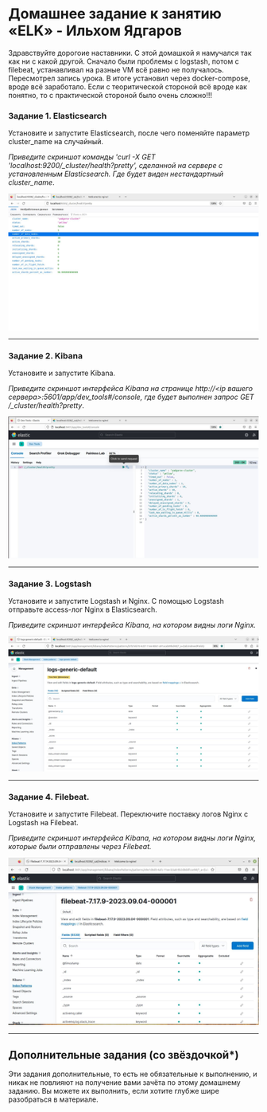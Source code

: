 # Домашнее задание к занятию «ELK» - Ильхом Ядгаров

Здравствуйте дорогоие наставники. С этой домашкой я намучался так как ни с какой другой. Сначало были проблемы с logstash, потом с filebeat, устанавливал на разные VM всё равно не получалось.
Пересмотрел запись урока. В итоге установил через docker-compose, вроде всё заработало. Если с теоритической стороной всё вроде как понятно, то с практической стороной было очень сложно!!!

### Задание 1. Elasticsearch 

Установите и запустите Elasticsearch, после чего поменяйте параметр cluster_name на случайный. 

*Приведите скриншот команды 'curl -X GET 'localhost:9200/_cluster/health?pretty', сделанной на сервере с установленным Elasticsearch. Где будет виден нестандартный cluster_name*.

![alt md10-dz3-img1.JPG](/img/md10-dz3-img1.JPG)

---

### Задание 2. Kibana

Установите и запустите Kibana.

*Приведите скриншот интерфейса Kibana на странице http://<ip вашего сервера>:5601/app/dev_tools#/console, где будет выполнен запрос GET /_cluster/health?pretty*.

![alt md10-dz3-img2.JPG](/img/md10-dz3-img2.JPG)

---

### Задание 3. Logstash

Установите и запустите Logstash и Nginx. С помощью Logstash отправьте access-лог Nginx в Elasticsearch. 

*Приведите скриншот интерфейса Kibana, на котором видны логи Nginx.*

![alt md10-dz3-img3.JPG](/img/md10-dz3-img3.JPG)

---

### Задание 4. Filebeat. 

Установите и запустите Filebeat. Переключите поставку логов Nginx с Logstash на Filebeat. 

*Приведите скриншот интерфейса Kibana, на котором видны логи Nginx, которые были отправлены через Filebeat.*

![alt md10-dz3-img4.JPG](/img/md10-dz3-img4.JPG)

---


## Дополнительные задания (со звёздочкой*)
Эти задания дополнительные, то есть не обязательные к выполнению, и никак не повлияют на получение вами зачёта по этому домашнему заданию. Вы можете их выполнить, если хотите глубже шире разобраться в материале.

